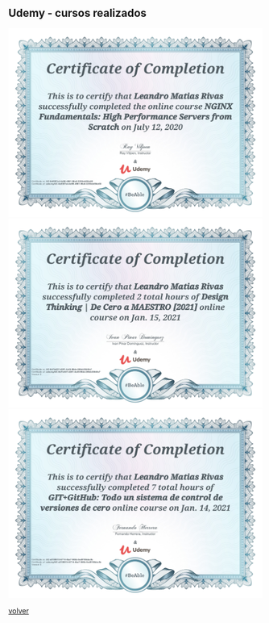 ## Udemy - cursos realizados

![Image](/assets/img/udemy/nginx.jpg)
![Image](/assets/img/udemy/design-thinking.jpg)
![Image](/assets/img/udemy/github.jpg)

[volver](./)